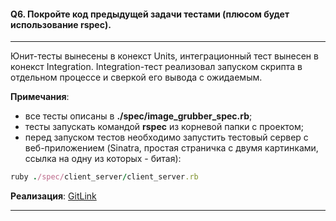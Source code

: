 #### Q6. Покройте код предыдущей задачи тестами (плюсом будет использование rspec).

---

Юнит-тесты вынесены в конекст Units, интеграционный тест вынесен в конекст Integration. Integration-тест реализовал запуском скрипта в отдельном процессе и сверкой его вывода с ожидаемым.

**Примечания**:

- все тесты описаны в **./spec/image_grubber_spec.rb**;
- тесты запускать командой **rspec** из корневой папки с проектом;
- перед запуском тестов необходимо запустить тестовый сервер с веб-приложением (Sinatra, простая страничка с двумя картинками, ссылка на одну из которых - битая):

```ruby
ruby ./spec/client_server/client_server.rb
```

**Реализация**: [GitLink](https://github.com/includetasks/include_tasks/tree/master/spec)

---